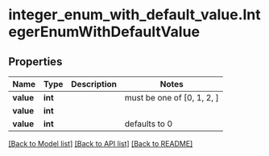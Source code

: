 # integer_enum_with_default_value.IntegerEnumWithDefaultValue

## Properties
Name | Type | Description | Notes
------------ | ------------- | ------------- | -------------
**value** | **int** |  |  must be one of [0, 1, 2, ]
**value** | **int** |  | 
**value** | **int** |  | defaults to 0

[[Back to Model list]](../README.md#documentation-for-models) [[Back to API list]](../README.md#documentation-for-api-endpoints) [[Back to README]](../README.md)


